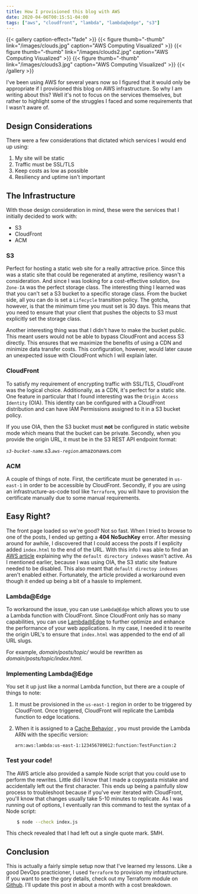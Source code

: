 ```yaml
---
title: How I provisioned this blog with AWS
date: 2020-04-06T00:15:51-04:00
tags: ["aws", "cloudfront", "lambda", "lambda@edge", "s3"]
---
```


{{< gallery caption-effect="fade" >}}
  {{< figure thumb="-thumb" link="/images/clouds.jpg" caption="AWS Computing Visualized" >}}
  {{< figure thumb="-thumb" link="/images/clouds2.jpg" caption="AWS Computing Visualized" >}}
  {{< figure thumb="-thumb" link="/images/clouds3.jpg" caption="AWS Computing Visualized" >}}
{{< /gallery >}}

I've been using AWS for several years now so I figured that it would only be 
appropriate if I provisioned this blog on AWS infrastructure. So why I am 
writing about this? Well it's not to focus on the services themselves, but 
rather to highlight some of the struggles I faced and some requirements that 
I wasn't aware of.

<!--more-->
## Design Considerations
There were a few considerations that dictated which services I would end up
using:

1. My site will be static
2. Traffic must be SSL/TLS
3. Keep costs as low as possible
4. Resiliency and uptime isn't important

## The Infrastructure
With those design consideration in mind, these were the services that I 
initially decided to work with:

* S3
* CloudFront
* ACM

### S3
Perfect for hosting a static web site for a really attractive price. 
Since this was a static site that could be regenerated at anytime, resiliency 
wasn't a consideration. And since I was looking for a cost-effective solution, 
`One Zone-IA` was the perfect storage class. The interesting thing I learned was 
that you can't set a S3 bucket to a specific storage class. From the bucket 
side, all you can do is set a `Lifecycle` transition policy. The gotcha, however, 
is that the minimum time you must set is 30 days. This means that you 
need to ensure that your client that pushes the objects to S3 must 
explicitly set the storage class.

Another interesting thing was that I didn't have to make the bucket public. This
meant users would not be able to bypass CloudFront and access S3 directly.
This ensures that we maximize the benefits of using a CDN and minimize data 
transfer costs. This configuration, however, would later cause an unexpected 
issue with CloudFront which I will explain later.  

### CloudFront
To satisfy my requirement of encrypting traffic with SSL/TLS, CloudFront was
the logical choice. Additionally, as a CDN, it's perfect for a static site.
One feature in particular that I found interesting was the `Origin Access 
Identity` (OIA). This identity can be configured with a CloudFront distribution 
and can have IAM Permissions assigned to it in a S3 bucket policy.

If you use OIA, then the S3 bucket must **not** be configured in static website 
mode which means that the bucket can be private. Secondly, when you provide the
origin URL, it must be in the S3 REST API endpoint format:
    
_`s3-bucket-name`_.s3._`aws-region`_.amazonaws.com

### ACM
A couple of things of note. First, the certificate must be generated in
`us-east-1` in order to be accessible by CloudFront. Secondly, if you are using 
an infrastructure-as-code tool like `Terraform`, you will have to provision the
certificate manually due to some manual requirements.

## Easy Right?
The front page loaded so we're good? Not so fast. When I tried to browse to one 
of the posts, I ended up getting a **404 NoSuchKey** error. After messing around
for awhile, I discovered that I could access the posts if I explicity added
`index.html` to the end of the URL. With this info I was able to find an [AWS 
article](https://aws.amazon.com/blogs/compute/implementing-default-directory-indexes-in-amazon-s3-backed-amazon-cloudfront-origins-using-lambdaedge/)
explaining why the `default directory indexes` wasn't active. As I mentioned
earlier, because I was using OIA, the S3 static site feature needed to be disabled.
This also meant that `default directoy indexes` aren't enabled either. 
Fortunately, the article provided a workaround even though it ended up being a
bit of a hassle to implement.

### Lambda@Edge
To workaround the issue, you can use `Lambda@Edge` which allows you to use a
Lambda function with CloudFront. Since CloudFront only has so many capabilities,
you can use [Lambda@Edge](https://aws.amazon.com/lambda/edge/) to further 
optimize and enhance the performance of your web applications. In my case, I 
needed it to rewrite the origin URL's to ensure that `index.html` was appended 
to the end of all URL slugs. 

For example, _domain/posts/topic/_ would be rewritten as 
_domain/posts/topic/index.html_.

### Implementing Lambda@Edge
You set it up just like a normal Lambda function, but there are a couple of 
things to note:

1. It must be provisioned in the `us-east-1` region in order to be triggered by
CloudFront. Once triggered, CloudFront will replicate the Lambda function 
to edge locations.
1. When it is assigned to a [Cache Behavior](https://docs.aws.amazon.com/cloudfront/latest/APIReference/API_CacheBehavior.html)
, you must provide the Lambda ARN with the specific version:

    `arn:aws:lambda:us-east-1:123456789012:function:TestFunction:2`

### Test your code!
The AWS article also provided a sample Node script that you could use to perform the 
rewrites. Little did I know that I made a copypasta mistake and accidentally
left out the first character. This ends up being a painfully slow process to 
troubleshoot because if you've ever iterated with CloudFront, you'll know that 
changes usually take 5-10 minutes to replicate. As I was running out of options, 
I eventually ran this command to test the syntax of a Node script:

```bash
    $ node --check index.js
```

This check revealed that I had left out a single quote mark. SMH.

## Conclusion
This is actually a fairly simple setup now that I've learned my lessons. Like a
good DevOps practicioner, I used `Terraform` to provision my infrastructure. If
you want to see the gory details, check out my Terraform module on 
[Github](https://github.com/ReymundBautista/terraform-aws-blog). I'll update 
this post in about a month with a cost breakdown.